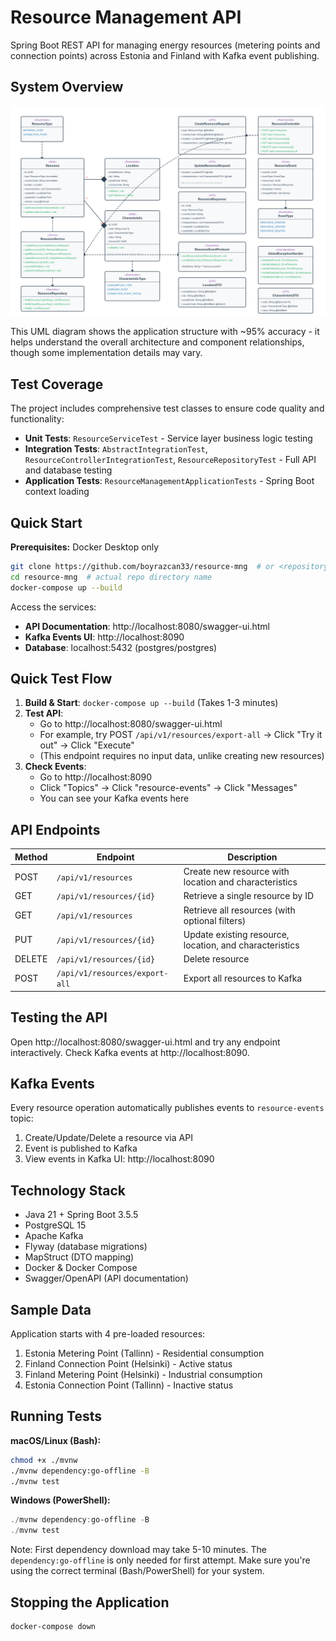 # Resource Management API

Spring Boot REST API for managing energy resources (metering points and connection points) across Estonia and Finland with Kafka event publishing.

## System Overview

![UML Diagram](UML.png)

This UML diagram shows the application structure with ~95% accuracy - it helps understand the overall architecture and component relationships, though some implementation details may vary.

## Test Coverage

The project includes comprehensive test classes to ensure code quality and functionality:
- **Unit Tests**: `ResourceServiceTest` - Service layer business logic testing
- **Integration Tests**: `AbstractIntegrationTest`, `ResourceControllerIntegrationTest`, `ResourceRepositoryTest` - Full API and database testing
- **Application Tests**: `ResourceManagementApplicationTests` - Spring Boot context loading

## Quick Start

**Prerequisites:** Docker Desktop only

```bash
git clone https://github.com/boyrazcan33/resource-mng  # or <repository-url>
cd resource-mng  # actual repo directory name
docker-compose up --build
```

Access the services:
- **API Documentation**: http://localhost:8080/swagger-ui.html
- **Kafka Events UI**: http://localhost:8090
- **Database**: localhost:5432 (postgres/postgres)

## Quick Test Flow

1. **Build & Start**: `docker-compose up --build` (Takes 1-3 minutes)
2. **Test API**:
    - Go to http://localhost:8080/swagger-ui.html
    - For example, try POST `/api/v1/resources/export-all` → Click "Try it out" → Click "Execute"
    - (This endpoint requires no input data, unlike creating new resources)
3. **Check Events**:
    - Go to http://localhost:8090
    - Click "Topics" → Click "resource-events" → Click "Messages"
    - You can see your Kafka events here

## API Endpoints

| Method | Endpoint | Description |
|--------|----------|-------------|
| POST | `/api/v1/resources` | Create new resource with location and characteristics |
| GET | `/api/v1/resources/{id}` | Retrieve a single resource by ID |
| GET | `/api/v1/resources` | Retrieve all resources (with optional filters) |
| PUT | `/api/v1/resources/{id}` | Update existing resource, location, and characteristics |
| DELETE | `/api/v1/resources/{id}` | Delete resource |
| POST | `/api/v1/resources/export-all` | Export all resources to Kafka |

## Testing the API

Open http://localhost:8080/swagger-ui.html and try any endpoint interactively. Check Kafka events at http://localhost:8090.

## Kafka Events

Every resource operation automatically publishes events to `resource-events` topic:
1. Create/Update/Delete a resource via API
2. Event is published to Kafka
3. View events in Kafka UI: http://localhost:8090

## Technology Stack

- Java 21 + Spring Boot 3.5.5
- PostgreSQL 15
- Apache Kafka
- Flyway (database migrations)
- MapStruct (DTO mapping)
- Docker & Docker Compose
- Swagger/OpenAPI (API documentation)

## Sample Data

Application starts with 4 pre-loaded resources:
1. Estonia Metering Point (Tallinn) - Residential consumption
2. Finland Connection Point (Helsinki) - Active status
3. Finland Metering Point (Helsinki) - Industrial consumption
4. Estonia Connection Point (Tallinn) - Inactive status

## Running Tests

**macOS/Linux (Bash):**
```bash
chmod +x ./mvnw
./mvnw dependency:go-offline -B
./mvnw test
```

**Windows (PowerShell):**
```powershell
./mvnw dependency:go-offline -B
./mvnw test
```

Note: First dependency download may take 5-10 minutes. The `dependency:go-offline` is only needed for first attempt. Make sure you're using the correct terminal (Bash/PowerShell) for your system.

## Stopping the Application

```bash
docker-compose down
```